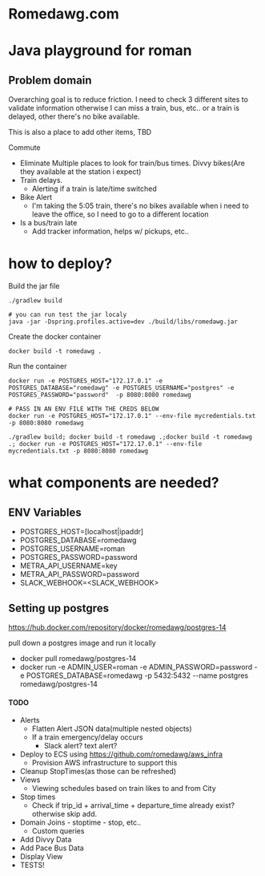 # Romedawg.com

# Java playground for roman

## Problem domain
Overarching goal is to reduce friction.  I need to check 3 different sites to validate information 
otherwise I can miss a train, bus, etc..  or a train is delayed, other there's no bike available.

This is also a place to add other items, TBD

Commute
 - Eliminate Multiple places to look for train/bus times.  Divvy bikes(Are they available at the station i expect)
 - Train delays.
   - Alerting if a train is late/time switched
 - Bike Alert
   - I'm taking the 5:05 train, there's no bikes available when i need to leave the office, so I need to go to a different location
 - Is a bus/train late
   - Add tracker information, helps w/ pickups, etc..
   

# how to deploy?
Build the jar file
```
./gradlew build

# you can run test the jar localy
java -jar -Dspring.profiles.active=dev ./build/libs/romedawg.jar

```

Create the docker container
```
docker build -t romedawg .
```

Run the container
```
docker run -e POSTGRES_HOST="172.17.0.1" -e POSTGRES_DATABASE="romedawg" -e POSTGRES_USERNAME="postgres" -e POSTGRES_PASSWORD="password"  -p 8080:8080 romedawg

# PASS IN AN ENV FILE WITH THE CREDS BELOW
docker run -e POSTGRES_HOST="172.17.0.1" --env-file mycredentials.txt -p 8080:8080 romedawg

./gradlew build; docker build -t romedawg .;docker build -t romedawg .; docker run -e POSTGRES_HOST="172.17.0.1" --env-file mycredentials.txt -p 8080:8080 romedawg
```

# what components are needed?

## ENV Variables
- POSTGRES_HOST=[localhost|ipaddr]
- POSTGRES_DATABASE=romedawg 
- POSTGRES_USERNAME=roman 
- POSTGRES_PASSWORD=password 
- METRA_API_USERNAME=key 
- METRA_API_PASSWORD=password
- SLACK_WEBHOOK=<SLACK_WEBHOOK>


## Setting up postgres
https://hub.docker.com/repository/docker/romedawg/postgres-14

pull down a postgres image and run it locally
 - docker pull romedawg/postgres-14
 - docker run -e ADMIN_USER=roman -e ADMIN_PASSWORD=password -e POSTGRES_DATABASE=romedawg -p 5432:5432 --name postgres romedawg/postgres-14


#### TODO
- Alerts
    - Flatten Alert JSON data(multiple nested objects)
    - If a train emergency/delay occurs
      - Slack alert? text alert?
- Deploy to ECS using https://github.com/romedawg/aws_infra
  - Provision AWS infrastructure to support this
- Cleanup StopTimes(as those can be refreshed)
- Views
    - Viewing schedules based on train likes to and from City
- Stop times
   - Check if trip_id + arrival_time + departure_time already exist? otherwise skip add.
- Domain Joins - stoptime - stop, etc..
  - Custom queries
- Add Divvy Data
- Add Pace Bus Data
- Display View
- TESTS!